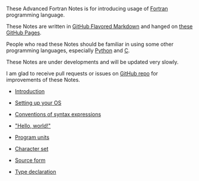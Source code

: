 These Advanced Fortran Notes is for introducing usage of [Fortran](https://fortran-lang.org/) programming language.

These Notes are written in [GitHub Flavored Markdown](https://github.github.com/gfm/) and hanged on [these GitHub Pages](https://gasinan.github.io/AdvForNotes).

People who read these Notes should be familiar in using some other programming languages, especially [Python](https://www.python.org/) and [C](https://www.open-std.org/jtc1/sc22/wg14/).

These Notes are under developments and will be updated very slowly.

I am glad to receive pull requests or issues on [GitHub repo](https://github.com/GasinAn/AdvForNotes) for improvements of these Notes.

<!--Introduction-->
- [Introduction](https://gasinan.github.io/AdvForNotes/Introduction)

<!--Setting_up_your_OS-->
- [Setting up your OS](https://gasinan.github.io/AdvForNotes/Setting_up_your_OS)

<!--Conventions_of_syntax_expressions-->
- [Conventions of syntax expressions](https://gasinan.github.io/AdvForNotes/Conventions_of_syntax_expressions)

<!--Hello_world-->
- ["Hello, world!"](https://gasinan.github.io/AdvForNotes/Hello_world)

<!--Program_units-->
- [Program units](https://gasinan.github.io/AdvForNotes/Program_units)

<!--Character_set-->
- [Character set](https://gasinan.github.io/AdvForNotes/Character_set)

<!--Source_form-->
- [Source form](https://gasinan.github.io/AdvForNotes/Source_form)

<!--Type_declaration-->
- [Type declaration](https://gasinan.github.io/AdvForNotes/Type_declaration)
